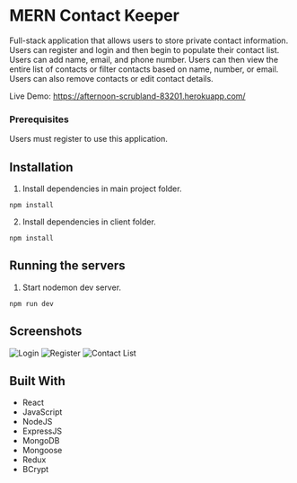 # MERN Contact Keeper

Full-stack application that allows users to store private contact information. Users can register and login and then begin to populate their contact list. Users can add name, email, and phone number. Users can then view the entire list of contacts or filter contacts based on name, number, or email. Users can also remove contacts or edit contact details.

Live Demo: https://afternoon-scrubland-83201.herokuapp.com/

### Prerequisites

Users must register to use this application.

## Installation

1. Install dependencies in main project folder.

```
npm install
```

2. Install dependencies in client folder.

```
npm install
```

## Running the servers

1. Start nodemon dev server.

```
npm run dev
```

## Screenshots

![Login](https://i.imgur.com/SObswkU.png "Login")
![Register](https://i.imgur.com/SObswkU.png "Register")
![Contact List](https://i.imgur.com/9aTRPNc.png "Contact List")

## Built With

- React
- JavaScript
- NodeJS
- ExpressJS
- MongoDB
- Mongoose
- Redux
- BCrypt
